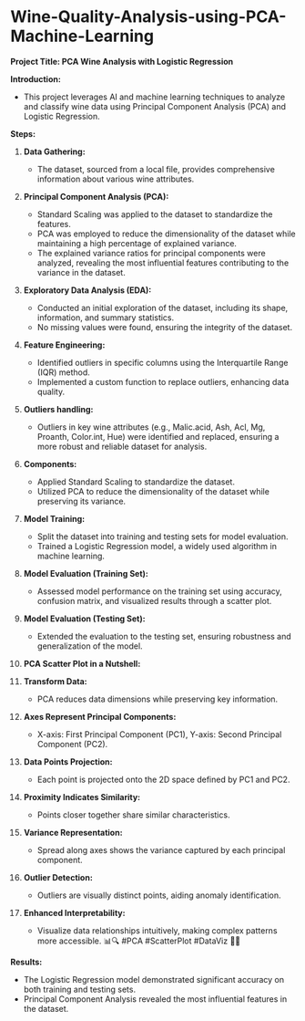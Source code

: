 # Wine-Quality-Analysis-using-PCA-Machine-Learning




**Project Title: PCA Wine Analysis with Logistic Regression**

**Introduction:**
- This project leverages AI and machine learning techniques to analyze and classify wine data using Principal Component Analysis (PCA) and Logistic Regression.

**Steps:**

1. **Data Gathering:**
   - The dataset, sourced from a local file, provides comprehensive information about various wine attributes.
     
2. **Principal Component Analysis (PCA):**
   - Standard Scaling was applied to the dataset to standardize the features.
   - PCA was employed to reduce the dimensionality of the dataset while maintaining a high percentage of explained variance.
   - The explained variance ratios for principal components were analyzed, revealing the most influential features contributing to the variance in the dataset.

2. **Exploratory Data Analysis (EDA):**
   - Conducted an initial exploration of the dataset, including its shape, information, and summary statistics.
   - No missing values were found, ensuring the integrity of the dataset.

3. **Feature Engineering:**
   - Identified outliers in specific columns using the Interquartile Range (IQR) method.
   - Implemented a custom function to replace outliers, enhancing data quality.

4. **Outliers handling:**
   - Outliers in key wine attributes (e.g., Malic.acid, Ash, Acl, Mg, Proanth, Color.int, Hue) were identified and replaced, ensuring a more robust and reliable 
    dataset for analysis.

4. **Components:**
   - Applied Standard Scaling to standardize the dataset.
   - Utilized PCA to reduce the dimensionality of the dataset while preserving its variance.

5. **Model Training:**
   - Split the dataset into training and testing sets for model evaluation.
   - Trained a Logistic Regression model, a widely used algorithm in machine learning.

6. **Model Evaluation (Training Set):**
   - Assessed model performance on the training set using accuracy, confusion matrix, and visualized results through a scatter plot.

7. **Model Evaluation (Testing Set):**
   - Extended the evaluation to the testing set, ensuring robustness and generalization of the model.
     
8. **PCA Scatter Plot in a Nutshell:**
   
1. **Transform Data:**
   - PCA reduces data dimensions while preserving key information.
2. **Axes Represent Principal Components:**
   - X-axis: First Principal Component (PC1), Y-axis: Second Principal Component (PC2).
3. **Data Points Projection:**
   - Each point is projected onto the 2D space defined by PC1 and PC2.
4. **Proximity Indicates Similarity:**
   - Points closer together share similar characteristics.
5. **Variance Representation:**
   - Spread along axes shows the variance captured by each principal component.
6. **Outlier Detection:**
   - Outliers are visually distinct points, aiding anomaly identification.
7. **Enhanced Interpretability:**
   - Visualize data relationships intuitively, making complex patterns more accessible. 📊🔍 #PCA #ScatterPlot #DataViz 🚀✨

**Results:**
- The Logistic Regression model demonstrated significant accuracy on both training and testing sets.
- Principal Component Analysis revealed the most influential features in the dataset.




